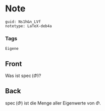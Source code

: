 # Note
```
guid: Ns1h&n_LVf
notetype: LaTeX-deb4a
```

### Tags
```
Eigene
```

## Front
Was ist $\operatorname{spec}(\Phi)$?

## Back
$\operatorname{spec}(\Phi)$ ist die Menge aller Eigenwerte von $\Phi$.

